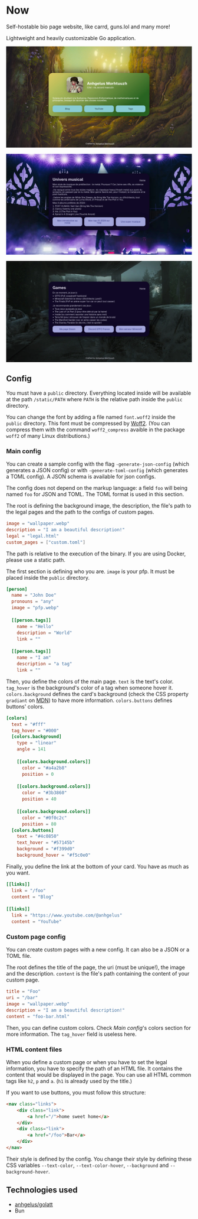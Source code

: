 # Now
Self-hostable bio page website, like carrd, guns.lol and many more!

Lightweight and heavily customizable Go application.

![Screenshot of the main page](./example.jpg)

![Screenshot of a custom page](./music.webp)

![Screenshot of a custom page](./games.webp)

## Config
You must have a `public` directory.
Everything located inside will be available at the path `/static/PATH` where `PATH` is the relative path inside the
`public` directory.

You can change the font by adding a file named `font.woff2` inside the `public` directory.
This font must be compressed by [Woff2](https://en.wikipedia.org/wiki/Web_Open_Font_Format).
(You can compress them with the command `woff2_compress` avaible in the package `woff2` of many Linux distributions.)

### Main config
You can create a sample config with the flag `-generate-json-config` (which generates a JSON config) or with 
`-generate-toml-config` (which generates a TOML config).
A JSON schema is available for json configs.

The config does not depend on the markup language: a field `foo` will being named `foo` for JSON and TOML.
The TOML format is used in this section.

The root is defining the background image, the description, the file's path to the legal pages and the path to
the configs of custom pages.
```toml
image = "wallpaper.webp"
description = "I am a beautiful description!"
legal = "legal.html"
custom_pages = ["custom.toml"]
```
The path is relative to the execution of the binary.
If you are using Docker, please use a static path.

The first section is defining who you are.
`image` is your pfp.
It must be placed inside the `public` directory.
```toml
[person]
  name = "John Doe"
  pronouns = "any"
  image = "pfp.webp"

  [[person.tags]]
    name = "Hello"
    description = "World"
    link = ""

  [[person.tags]]
    name = "I am"
    description = "a tag"
    link = ""
```

Then, you define the colors of the main page.
`text` is the text's color.
`tag_hover` is the background's color of a tag when someone hover it.
`colors.background` defines the card's background (check the CSS property `gradiant` on 
[MDN](https://developer.mozilla.org/en-US/docs/Web/CSS/gradient)) to have more information.
`colors.buttons` defines buttons' colors.
```toml
[colors]
  text = "#fff"
  tag_hover = "#000"
  [colors.background]
    type = "linear"
    angle = 141

    [[colors.background.colors]]
      color = "#a4a2b8"
      position = 0

    [[colors.background.colors]]
      color = "#3b3860"
      position = 40

    [[colors.background.colors]]
      color = "#0f0c2c"
      position = 80
  [colors.buttons]
    text = "#4c0850"
    text_hover = "#57145b"
    background = "#f399d0"
    background_hover = "#f5c0e0"
```

Finally, you define the link at the bottom of your card.
You have as much as you want. 
```toml
[[links]]
  link = "/foo"
  content = "Blog"

[[links]]
  link = "https://www.youtube.com/@anhgelus"
  content = "YouTube"
```

### Custom page config
You can create custom pages with a new config.
It can also be a JSON or a TOML file.

The root defines the title of the page, the uri (must be unique!), the image and the description.
`content` is the file's path containing the content of your custom page.
```toml
title = "Foo"
uri = "/bar"
image = "wallpaper.webp"
description = "I am a beautiful description!"
content = "foo-bar.html"
```

Then, you can define custom colors.
Check _Main config_'s colors section for more information.
The `tag_hover` field is useless here.

### HTML content files
When you define a custom page or when you have to set the legal information, you have to specify the path of an HTML 
file.
It contains the content that would be displayed in the page.
You can use all HTML common tags like `h2`, `p` and `a`.
(`h1` is already used by the title.)

If you want to use buttons, you must follow this structure:
```html
<nav class="links">
    <div class="link">
        <a href="/">home sweet home</a>
    </div>
    <div class="link">
        <a href="/foo">Bar</a>
    </div>
</nav>
```
Their style is defined by the config.
You change their style by defining these CSS variables `--text-color`, `--text-color-hover`, `--background` and 
`--background-hover`.

## Technologies used

- [anhgelus/golatt](https://github.com/anhgelus/golatt)
- Bun
